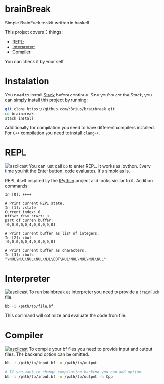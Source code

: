 # brainBreak

Simple BrainFuck toolkit written in haskell.

This project covers 3 things:
* [REPL](#REPL);
* [Interpreter](#Interpreter);
* [Compiler](#Compiler).

You can check it by your self.

# Instalation
You need to install [Stack](https://docs.haskellstack.org/en/stable/README/) before continue.
Sine you've got the Stack,  you can simply install this project by running:
```bash
git clone https://github.com/s3rius/brainbreak.git
cd brainbreak
stack install
```

Additionally for compilation you need to have different compilers installed.
For `C++` compilation you need to install `clang++`.

# REPL
[![asciicast](https://asciinema.org/a/k2YQQUaJdYsEjIOd0oJZxRMw9.svg)](https://asciinema.org/a/k2YQQUaJdYsEjIOd0oJZxRMw9?autoplay=1)
You can just call `bb` to enter REPL.
It works as ipython. Every time you hit the Enter button, code evaluates.
It's simple as is.

REPL itself inspired by the [IPython](https://ipython.org/) project and looks similar to it.
Addition commands:
```
In [0]: ++++

# Print current REPL state.
In [1]: :state
Current index: 0
Offset from start: 0
part of curren buffer:
[0,0,0,0,0,4,0,0,0,0,0]

# Print current buffer as list of integers.
In [2]: :buf
[0,0,0,0,0,4,0,0,0,0,0]

# Print current buffer as characters.
In [3]: :bufc
"\NUL\NUL\NUL\NUL\NUL\EOT\NUL\NUL\NUL\NUL\NUL"
```

# Interpreter
[![asciicast](https://asciinema.org/a/nElf1qUhNde6xancoMsV20WZ9.svg)](https://asciinema.org/a/nElf1qUhNde6xancoMsV20WZ9?autoplay=1)
To run brainbreak as interpreter you need to provide a `brainFuck` file.
```bash
bb -i /path/to/file.bf
```
This command will optimize and evaluate the code from file.

# Compiler
[![asciicast](https://asciinema.org/a/NzCJc6t23TDSWxLO1QqQTNM79.svg)](https://asciinema.org/a/NzCJc6t23TDSWxLO1QqQTNM79?autoplay=1)
To compile your bf files you need to provide input and output files.
The backend option can be omitted.

```bash
bb -i /path/to/input.bf -o /path/to/output

# If you want to change compilation backend you can add option
bb -i /path/to/input.bf -o /path/to/output -b Cpp
```
